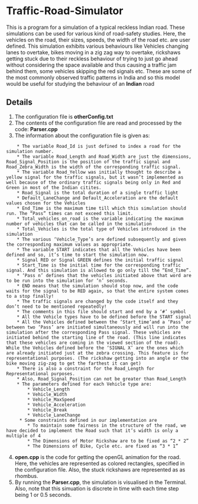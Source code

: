 # Traffic-Road-Simulator

This is a program for a simulation of a typical reckless Indian road. These simulations can be used for various kind of road-safety studies. Here, the vehicles on the road, their sizes, speeds, the width of the road etc. are user defined. This simulation exhibits various behaviours like Vehicles changing lanes to overtake, bikes moving in a zig zag way to overtake, rickshaws getting stuck due to their reckless behaviour of trying to just go ahead without considering the space available and thus causing a traffic jam behind them, some vehicles skipping the red signals etc. These are some of the most commonly observed traffic patterns in India and so this model would be useful for studying the behaviour of an **Indian** road

## Details

1. The configuration file is **otherConfig.txt**
2. The contents of the configuration file are read and processed by the code: **Parser.cpp**
3. The information about the configuration file is given as:
```
    * The variable Road_Id is just defined to index a road for the simulation number.
    * The variable Road_Length and Road_Width are just the dimensions, Road_Signal_Position is the position of the traffic signal and Road_Zebra_Width is the width of the corresponding traffic signal. 
    * The variable Road_Yellow was initially thought to describe a yellow signal for the traffic signals, but it wasn’t implemented as well because of the ordinary traffic signals being only in Red and Green in most of the Indian citites.
    * Road_Signal is the total duration of a single traffic light
    * Default_LaneChange and Default_Acceleration are the default values chosen for the Vehicles
    * End_Time is the maximum time till which this simulation should run. The “Pass” times can not exceed this limit.
    * Total_vehicles_on_road is the variable indicating the maximum number of vehicles that can be called in the simulation
    * Total_Vehicles is the total type of Vehicles introduced in the simulation
    * The various ‘Vehicle_Type’s are defined subsequently and given the corresponding maximum values as appropriate.
    * The variable START indicates that all the Vehicles have been defined and so, it’s time to start the simulation now.
    * Signal RED or Signal GREEN defines the initial traffic signal
    * Start_Time is the initial time for the corresponding traffic signal. And this simulation is allowed to go only till the “End_Time”.
    * ‘Pass n’ defines that the vehicles initiated above that word are to be run into the simulation for ‘n’ seconds.
    * END means that the simulation should stop now, and the code waits for the signal to be RED again, so that the entire system comes to a stop finally!	
    * The traffic signals are changed by the code itself and they don’t need to be mentioned repeatedly!
    * The comments in this file should start and end by a ‘#’ symbol
    * All the Vehicle types have to be defined before the START signal
    * All the Vehicles defined between the ‘Start_time’and a ‘Pass’ or between two ‘Pass’ are initiated simultaneously and will run into the simulation after the corresponding Pass signal. These vehicles are initiated behind the starting line of the road. (This line indicates that these vehicles are coming in the viewed section of the road). While the Vehicles defined before the ‘SIGNAL X’ are the ones which are already initiated just at the zebra crossing. This feature is for representational purposes. (The rickshaw getting into an angle or the bike moving zig-zag to get the farthest it can get)
    * There is also a constraint for the Road_Length for Representational purposes.
    * Also, Road_Signal_Position can not be greater than Road_Length
    * The parameters defined for each Vehicle type are:
        * Vehicle_Length
        * Vehicle_Width
        * Vehicle_MaxSpeed
        * Vehicle_Acceleration
        * Vehicle_Break
        * Vehicle_LaneChange
     * Some constraints defined in our implementation are
        * To maintain some fairness in the structure of the road, we have decided to implement the Road such that it’s width is only a multiple of 4
        * The Dimensions of Motor Rickshaw are to be fixed as “2 * 2”
        * The Dimensions of Bike, Cycle etc. are fixed as “3 * 1”
```
4. **open.cpp** is the code for getting the openGL animation for the road. Here, the vehicles are represented as colored rectangles, specified in the configuration file. Also, the stuck rickshaws are represented as as rhombus.         
5. By running the **Parser.cpp**, the simulation is visualised in the Terminal. Also, note that this simuation is discrete in time with each time step being 1 or 0.5 seconds.

